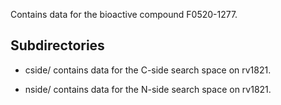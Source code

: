 Contains data for the bioactive compound F0520-1277.

## Subdirectories

- cside/ contains data for the C-side search space on rv1821.

- nside/ contains data for the N-side search space on rv1821.

